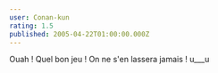 ```yaml
---
user: Conan-kun
rating: 1.5
published: 2005-04-22T01:00:00.000Z
---
```

Ouah ! Quel bon jeu ! On ne s'en lassera jamais ! u___u